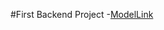#First Backend Project
 -[ModelLink]('https://www.youtube.com/redirect?event=video_description&redir_token=QUFFLUhqbWdEZDJMc1hxbXgxdjZaQnlGQVR0N3V1dzJ5QXxBQ3Jtc0trSHVqdnloOHlQYjZmbFZTdlBzWXZGNzJETUdxd2J1RklxYU9WaGJXd2h1MFFXSWNQUVNTaHVzYnZSMU5zbndnblVsdDM5OEgyWWtXOWpqN09jTlUzcmRneVQ3TEJTYkRoVmRjSXZZX1JMZ1RwUng5NA&q=https%3A%2F%2Fapp.eraser.io%2Fworkspace%2FYtPqZ1VogxGy1jzIDkzj%3Forigin%3Dshare&v=9B4CvtzXRpc')